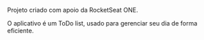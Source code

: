 Projeto criado com apoio da RocketSeat ONE.

O aplicativo é um ToDo list, usado para gerenciar seu dia de forma eficiente.
